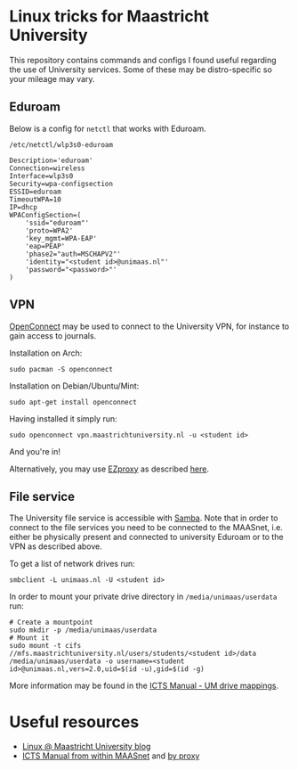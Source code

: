 # Linux tricks for Maastricht University
This repository contains commands and configs I found useful regarding the use of
University services. Some of these may be distro-specific so your mileage may vary.

## Eduroam
Below is a config for `netctl` that works with Eduroam.

`/etc/netctl/wlp3s0-eduroam`
```
Description='eduroam'
Connection=wireless
Interface=wlp3s0
Security=wpa-configsection
ESSID=eduroam
TimeoutWPA=10
IP=dhcp
WPAConfigSection=(
	'ssid="eduroam"'
	'proto=WPA2'
	'key_mgmt=WPA-EAP'
	'eap=PEAP'
	'phase2="auth=MSCHAPV2"'
	'identity="<student id>@unimaas.nl"'
	'password="<password>"'
)
```

## VPN
[OpenConnect](https://wiki.archlinux.org/index.php/OpenConnect) may be used to
connect to the University VPN, for instance to gain access to journals. 

Installation on Arch:
```
sudo pacman -S openconnect
```
Installation on Debian/Ubuntu/Mint:
```
sudo apt-get install openconnect
```

Having installed it simply run:
```
sudo openconnect vpn.maastrichtuniversity.nl -u <student id>
```
And you're in!

Alternatively, you may use [EZproxy](https://www.oclc.org/nl/ezproxy.html) as
described [here](https://linuxunimaas.blogspot.com/2013/11/reading-literature-from-home-with-your.html).

## File service
The University file service is accessible with
[Samba](https://wiki.archlinux.org/index.php/samba). Note that in order to connect to
the file services you need to be connected to the MAASnet, i.e. either be
physically present and connected to university Eduroam or to the VPN as described
above.

To get a list of network drives run:
```
smbclient -L unimaas.nl -U <student id>
```

In order to mount your private drive directory in `/media/unimaas/userdata` run:
```
# Create a mountpoint
sudo mkdir -p /media/unimaas/userdata
# Mount it
sudo mount -t cifs //mfs.maastrichtuniversity.nl/users/students/<student id>/data /media/unimaas/userdata -o username=<student id>@unimaas.nl,vers=2.0,uid=$(id -u),gid=$(id -g)
```

More information may be found in the [ICTS Manual - UM drive
   mappings](https://kb-icts-maastrichtuniversity-nl.ezproxy.ub.unimaas.nl/display/ISM/Manual+File+Service+-+Mapping+UM+network+drives+in+Windows).

# Useful resources
 - [Linux @ Maastricht University blog](https://linuxunimaas.blogspot.com/)
 - [ICTS
   Manual from within
   MAASnet](https://kb.icts.maastrichtuniversity.nl/display/ISM/ICTS+Servicedesk+Manuals)
   and [by
   proxy](https://kb-icts-maastrichtuniversity-nl.ezproxy.ub.unimaas.nl/display/ISM/ICTS+Servicedesk+Manuals)

